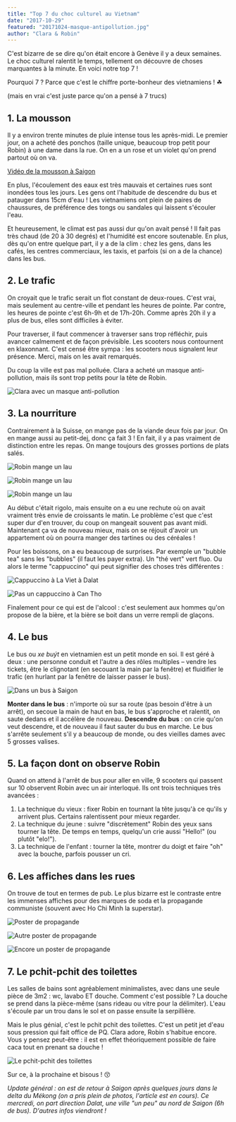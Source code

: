 ```yaml
---
title: "Top 7 du choc culturel au Vietnam"
date: "2017-10-29"
featured: "20171024-masque-antipollution.jpg"
author: "Clara & Robin"
---
```


C'est bizarre de se dire qu'on était encore à Genève il y a deux semaines. Le
choc culturel ralentit le temps, tellement on découvre de choses marquantes à la
minute. En voici notre top 7 !

Pourquoi 7 ? Parce que c'est le chiffre porte-bonheur des vietnamiens ! ☘

(mais en vrai c'est juste parce qu'on a pensé à 7 trucs)

## 1. La mousson

Il y a environ trente minutes de pluie intense tous les après-midi. Le premier
jour, on a acheté des ponchos (taille unique, beaucoup trop petit pour Robin) à
une dame dans la rue. On en a un rose et un violet qu'on prend partout où on va.

[Vidéo de la mousson à Saigon](https://www.youtube.com/watch?v=0Yj5mkLVgxQ)

En plus, l'écoulement des eaux est très mauvais et certaines rues sont inondées
tous les jours. Les gens ont l'habitude de descendre du bus et patauger dans
15cm d'eau ! Les vietnamiens ont plein de paires de chaussures, de préférence
des tongs ou sandales qui laissent s'écouler l'eau.

Et heureusement, le climat est pas aussi dur qu'on avait pensé ! Il fait pas
très chaud (de 20 à 30 degrés) et l'humidité est encore soutenable. En plus, dès
qu'on entre quelque part, il y a de la clim : chez les gens, dans les cafés, les
centres commerciaux, les taxis, et parfois (si on a de la chance) dans les bus.

## 2. Le trafic

On croyait que le trafic serait un flot constant de deux-roues. C'est vrai, mais
seulement au centre-ville et pendant les heures de pointe. Par contre, les
heures de pointe c'est 6h-9h et de 17h-20h. Comme après 20h il y a plus de bus,
elles sont difficiles à éviter.

Pour traverser, il faut commencer à traverser sans trop réfléchir, puis avancer
calmement et de façon prévisible. Les scooters nous contournent en klaxonnant.
C'est censé être sympa : les scooters nous signalent leur présence. Merci, mais
on les avait remarqués.

Du coup la ville est pas mal polluée. Clara a acheté un masque anti-pollution,
mais ils sont trop petits pour la tête de Robin.

![Clara avec un masque anti-pollution](20171024-masque-antipollution.jpg)

## 3. La nourriture

Contrairement à la Suisse, on mange pas de la viande deux fois par jour. On en
mange aussi au petit-dej, donc ça fait 3 ! En fait, il y a pas vraiment de
distinction entre les repas. On mange toujours des grosses portions de plats
salés.

![Robin mange un lau](20171026-robin-lau.jpg "Matin")

![Robin mange un lau](20171026-robin-lau.jpg "Midi")

![Robin mange un lau](20171026-robin-lau.jpg "Soir")

Au début c'était rigolo, mais ensuite on a eu une rechute où on avait vraiment
très envie de croissants le matin. Le problème c'est que c'est super dur d'en
trouver, du coup on mangeait souvent pas avant midi. Maintenant ça va de nouveau
mieux, mais on se réjouit d'avoir un appartement où on pourra manger des
tartines ou des céréales !

Pour les boissons, on a eu beaucoup de surprises. Par exemple un "bubble tea"
sans les "bubbles" (il faut les payer extra). Un "thé vert" vert fluo. Ou alors
le terme "cappuccino" qui peut signifier des choses très différentes :

![Cappuccino à La Viet à Dalat](20171101-laviet-cappuccino.jpg "Un cappuccino")

![Pas un cappuccino à Can Tho](20171026-cappuccino-2.jpg "Un cappuccino ?")

Finalement pour ce qui est de l'alcool : c'est seulement aux hommes qu'on
propose de la bière, et la bière se boit dans un verre rempli de glaçons.

## 4. Le bus

Le bus ou _xe buýt_ en vietnamien est un petit monde en soi. Il est géré à deux
: une personne conduit et l'autre a des rôles multiples – vendre les tickets,
être le clignotant (en secouant la main par la fenêtre) et fluidifier le trafic
(en hurlant par la fenêtre de laisser passer le bus).

![Dans un bus à Saigon](20171022-bus-saigon.jpg "Jeu : cherchez sur la photo (1) un chapeau conique et (2) un portrait de Ho Chi Minh")

**Monter dans le bus** : n'importe où sur sa route (pas besoin d'être à un
arrêt), on secoue la main de haut en bas, le bus s'approche et ralentit, on
saute dedans et il accélère de nouveau. **Descendre du bus** : on crie qu'on
veut descendre, et de nouveau il faut sauter du bus en marche. Le bus s'arrête
seulement s'il y a beaucoup de monde, ou des vieilles dames avec 5 grosses
valises.

## 5. La façon dont on observe Robin

Quand on attend à l'arrêt de bus pour aller en ville, 9 scooters qui passent sur
10 observent Robin avec un air interloqué. Ils ont trois techniques très
avancées :

1. La technique du vieux : fixer Robin en tournant la tête jusqu'à ce qu'ils y
   arrivent plus. Certains ralentissent pour mieux regarder.
2. La technique du jeune : suivre "discrètement" Robin des yeux sans tourner la
   tête. De temps en temps, quelqu'un crie aussi "Hello!" (ou plutôt "elo!").
3. La technique de l'enfant : tourner la tête, montrer du doigt et faire "oh"
   avec la bouche, parfois pousser un cri.

## 6. Les affiches dans les rues

On trouve de tout en termes de pub. Le plus bizarre est le contraste entre les
immenses affiches pour des marques de soda et la propagande communiste (souvent
avec Ho Chi Minh la superstar).

![Poster de propagande](20171022-poster-propagande-1.jpg)

![Autre poster de propagande](20171022-poster-propagande-3.jpg)

![Encore un poster de propagande](20171022-poster-propagande-2.jpg)

## 7. Le pchit-pchit des toilettes

Les salles de bains sont agréablement minimalistes, avec dans une seule pièce de
3m2 : wc, lavabo ET douche. Comment c'est possible ? La douche se prend dans la
pièce-même (sans rideau ou vitre pour la délimiter). L'eau s'écoule par un trou
dans le sol et on passe ensuite la serpillière.

Mais le plus génial, c'est le pchit pchit des toilettes. C'est un petit jet
d'eau sous pression qui fait office de PQ. Clara adore, Robin s'habitue encore.
Vous y pensez peut-être : il est en effet théoriquement possible de faire caca
tout en prenant sa douche !

![Le pchit-pchit des toilettes](20171029-pchit-pchit.jpg)

Sur ce, à la prochaine et bisous ! 😚

_Update général : on est de retour à Saigon après quelques jours dans le delta
du Mékong (on a pris plein de photos, l'article est en cours). Ce mercredi, on
part direction Dalat, une ville "un peu" au nord de Saigon (6h de bus). D'autres
infos viendront !_
